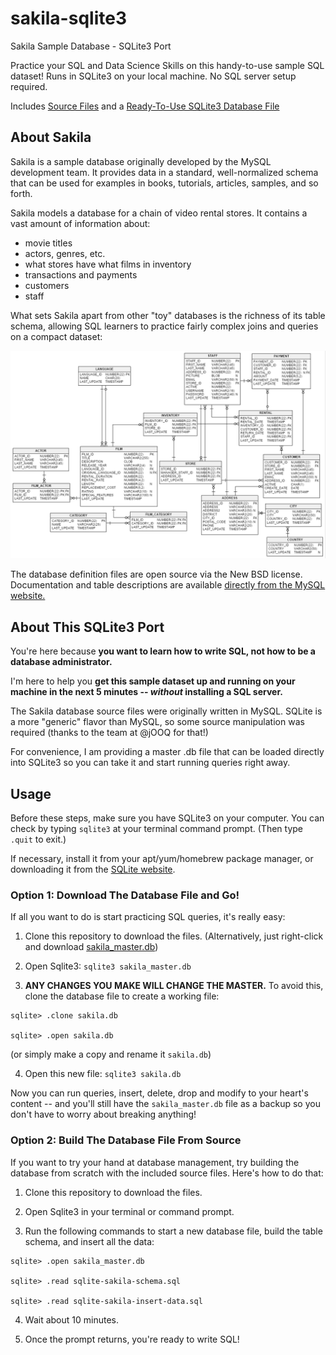 # sakila-sqlite3

Sakila Sample Database - SQLite3 Port

Practice your SQL and Data Science Skills on this handy-to-use sample SQL dataset! Runs in SQLite3 on your local machine. No SQL server setup required.

Includes [Source Files](/source/) and a [Ready-To-Use SQLite3 Database File](sakila_master.db?raw=true)

## About Sakila

Sakila is a sample database originally developed by the MySQL development team. It provides data in a standard, well-normalized schema that can be used for examples in books, tutorials, articles, samples, and so forth.

Sakila models a database for a chain of video rental stores. It contains a vast amount of information about:

- movie titles
- actors, genres, etc.
- what stores have what films in inventory
- transactions and payments
- customers
- staff

What sets Sakila apart from other "toy" databases is the richness of its table schema, allowing SQL learners to practice fairly complex joins and queries on a compact dataset:

![Table schema UML diagram for the Sakila database](sakila.png)

The database definition files are open source via the New BSD license. Documentation and table descriptions are available [directly from the MySQL website.](https://dev.mysql.com/doc/sakila/en/sakila-introduction.html)


## About This SQLite3 Port

You're here because **you want to learn how to write SQL, not how to be a database administrator.**

I'm here to help you **get this sample dataset up and running on your machine in the next 5 minutes -- *without* installing a SQL server.**

The Sakila database source files were originally written in MySQL. SQLite is a more "generic" flavor than MySQL, so some source manipulation was required (thanks to the team at @jOOQ for that!)

For convenience, I am providing a master .db file that can be loaded directly into SQLite3 so you can take it and start running queries right away. 

## Usage

Before these steps, make sure you have SQLite3 on your computer. You can check by typing `sqlite3` at your terminal command prompt. (Then type `.quit` to exit.)

If necessary, install it from your apt/yum/homebrew package manager, or downloading it from the [SQLite website](https://www.sqlite.org/index.html). 

### Option 1: Download The Database File and Go!

If all you want to do is start practicing SQL queries, it's really easy:

1. Clone this repository to download the files. (Alternatively, just right-click and download [sakila_master.db](sakila_master.db?raw=true))

2. Open Sqlite3: `sqlite3 sakila_master.db`

3. **ANY CHANGES YOU MAKE WILL CHANGE THE MASTER.** To avoid this, clone the database file to create a working file:

```{sql}
sqlite> .clone sakila.db

sqlite> .open sakila.db
```
(or simply make a copy and rename it `sakila.db`)

4. Open this new file: `sqlite3 sakila.db`

Now you can run queries, insert, delete, drop and modify to your heart's content -- and you'll still have the `sakila_master.db` file as a backup so you don't have to worry about breaking anything!


### Option 2: Build The Database File From Source

If you want to try your hand at database management, try building the database from scratch with the included source files. Here's how to do that:

1. Clone this repository to download the files.

2. Open Sqlite3 in your terminal or command prompt.

3. Run the following commands to start a new database file, build the table schema, and insert all the data:

```{sql}
sqlite> .open sakila_master.db

sqlite> .read sqlite-sakila-schema.sql 

sqlite> .read sqlite-sakila-insert-data.sql 
```

4. Wait about 10 minutes.

5. Once the prompt returns, you're ready to write SQL!
